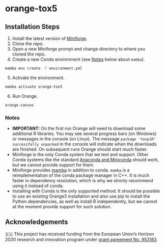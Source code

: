 # orange-tox5

## Installation Steps

1. Install the latest version of [Miniforge](https://github.com/conda-forge/miniforge#download).
2. Clone the repo.
3. Open a new Miniforge prompt and change directory to where you cloned the repo.
4. Create a new Conda environment (see [Notes](#notes) below about `mamba`).
```bash
mamba env create -f environment.yml
```
5. Activate the environment.
```bash
mamba activate orange-tox5
```
6. Run Orange.
```bash
orange-canvas
```

### Notes

- **IMPORTANT:** On the first run Orange will need to download some additional R libraries. You may see several progress bars (on Windows) or messages in the console (on Linux). The message `package 'toxpiR' successfully unpacked` in the console will indicate when the downloads are finished. On subsequent runs Orange should start much faster.
- Miniforge is the only Conda system that we test and support. Other Conda systems like the standard [Anaconda and Miniconda](https://docs.conda.io/projects/conda/en/stable/user-guide/install/download.html) should work, but we cannot provide support for them.
- Miniforge provides [mamba](https://github.com/mamba-org/mamba) in addition to conda. `mamba` is a reimplementation of the conda package manager in C++. It is much faster in dependency resolution, which is why we stronly recommend using it instead of conda.
- Installing with Conda is the only supported method. It should be possible to use an existing Orange3 installation and also use pip to install the Python dependencies, as well as install R independently, but we cannot at the moment provide support for such solution.

## Acknowledgements

🇪🇺 This project has received funding from the European Union’s Horizon 2020 research and innovation program under [grant agreement No. 953183](https://cordis.europa.eu/project/id/953183).
